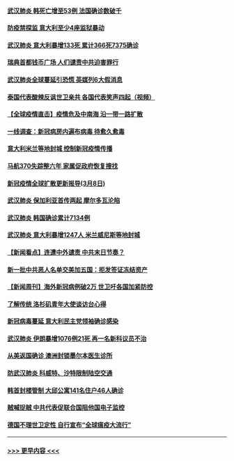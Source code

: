 #### [武汉肺炎 韩死亡增至53例 法国确诊数破千](../pages/prog202/a102795174.md?t=03091303) 
#### [防疫禁探监 意大利至少4座监狱暴动](../pages/prog202/a102795143.md?t=03091303) 
#### [武汉肺炎 意大利暴增133死 累计366死7375确诊](../pages/prog202/a102795127.md?t=03091303) 
#### [瑞典首都钱币广场 人们谴责中共迫害罪行](../pages/prog202/a102795131.md?t=03091303) 
#### [武汉肺炎全球蔓延引恐慌 英媒列6大假消息](../pages/prog202/a102794910.md?t=03091303) 
#### [泰国代表酸辣反讽世卫亲共 各国代表笑声四起（视频）](../pages/prog202/a102795051.md?t=03091303) 
#### [【全球疫情直击】疫情危及中南海 沿一带一路扩散](../pages/prog202/a102794985.md?t=03091303) 
#### [一线调查：新冠病房内遍布病毒 待愈久愈毒](../pages/prog202/a102794885.md?t=03091303) 
#### [意大利米兰等地封城 控制新冠疫情传播](../pages/prog202/a102794919.md?t=03091303) 
#### [马航370失踪整六年 家属促政府恢复搜找](../pages/prog202/a102794906.md?t=03091303) 
#### [新冠疫情全球扩散更新报导(3月8日)](../pages/prog202/a102794904.md?t=03091303) 
#### [武汉肺炎 保加利亚首传两起 摩尔多瓦沦陷](../pages/prog202/a102794845.md?t=03091303) 
#### [武汉肺炎 韩国确诊累计7134例](../pages/prog202/a102794726.md?t=03091303) 
#### [武汉肺炎 意大利暴增1247人 米兰威尼斯等地封城](../pages/prog202/a102794689.md?t=03091303) 
#### [【新闻看点】连遭中外谴责 中共末日节奏？](../pages/prog202/a102794677.md?t=03091303) 
#### [新一批中共恶人名单交美加五国：拒发签证冻结资产](../pages/prog202/a102794665.md?t=03091303) 
#### [【新闻周刊】海外新冠病例破2万 世卫吁各国加紧防控](../pages/prog202/a102794613.md?t=03091303) 
#### [了解传统 洛杉矶青年大使谈访台心得](../pages/prog202/a102794378.md?t=03091303) 
#### [新冠病毒蔓延 意大利民主党领袖确诊感染](../pages/prog202/a102794368.md?t=03091303) 
#### [武汉肺炎 伊朗暴增1076例21死 再一名新科议员不治](../pages/prog202/a102794260.md?t=03091303) 
#### [从美返国确诊 澳洲封锁墨尔本医生诊所](../pages/prog202/a102794086.md?t=03091303) 
#### [防武汉肺炎 科威特、沙特限制陆空交通](../pages/prog202/a102793875.md?t=03091303) 
#### [韩首封楼管制 大邱公寓141名住户46人确诊](../pages/prog202/a102793841.md?t=03091303) 
#### [贼喊捉贼  中共代表促联合国阻他国电子监控](../pages/prog202/a102793638.md?t=03091303) 
#### [德国不理世卫定性 自行宣布“全球瘟疫大流行”](../pages/prog202/a102793673.md?t=03091303) 

----
#### [ >>> 更早内容 <<< ](../indexes/prog202-earlier.md)
